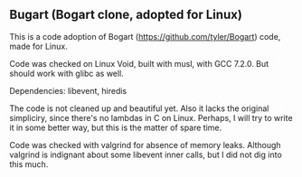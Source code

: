 Bugart (Bogart clone, adopted for Linux)
----------------------------------------

This is a code adoption of Bogart (https://github.com/tyler/Bogart) code, made for Linux.

Code was checked on Linux Void, built with musl, with GCC 7.2.0. But should work with glibc as well.

Dependencies: 
libevent, hiredis

The code is not cleaned up and beautiful yet. Also it lacks the original simpliciry, since there's no lambdas in C on Linux. 
Perhaps, I will try to write it in some better way, but this is the matter of spare time.

Code was checked with valgrind for absence of memory leaks. Although valgrind is indignant about some libevent inner calls, but I did not dig into this much.
